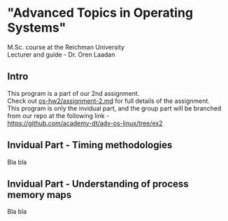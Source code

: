 # "Advanced Topics in Operating Systems" 
 M.Sc. course at the Reichman University <br/>
 Lecturer and guide - Dr. Oren Laadan <br/>
## Intro

This program is a part of our 2nd assignment. <br/>
Check out <a href="https://github.com/GlaiChen/os-hw2/blob/main/assignment-2.md">os-hw2/assignment-2.md</a> for full details of the assignment. <br/>
This program is only the invidual part, and the group part will be branched from our repo at the following link - <br/>https://github.com/academy-dt/adv-os-linux/tree/ex2 </br>

## Invidual Part - Timing methodologies
Bla bla
## Invidual Part - Understanding of process memory maps
Bla bla
